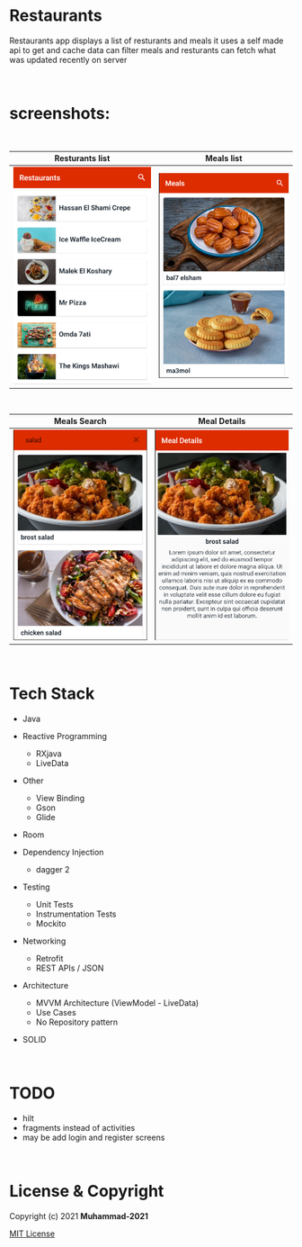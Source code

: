 # Restaurants
Restaurants app displays a list of resturants and meals
it uses a self made api to get and cache data
can filter meals and resturants
can fetch what was updated recently on server

<br />

# screenshots:

<br />

Resturants list            |  Meals list
:-------------------------:|:-------------------------:
![](screenshots/restaurants.png)  |  ![](screenshots/meals.png)

<br />

Meals Search               |  Meal Details
:-------------------------:|:-------------------------:
![](screenshots/meals-search.png)  |  ![](screenshots/meal-details.png)

<br />

# Tech Stack

- Java
- Reactive Programming
    - RXjava
    - LiveData

- Other
    - View Binding
    - Gson
    - Glide
    
- Room

- Dependency Injection
    - dagger 2
    
- Testing
    - Unit Tests
    - Instrumentation Tests
    - Mockito
    
- Networking
    - Retrofit
    - REST APIs / JSON
    
- Architecture
    - MVVM Architecture (ViewModel - LiveData)
    - Use Cases
    - No Repository pattern
    
- SOLID

<br />

# TODO
- hilt
- fragments instead of activities
- may be add login and register screens

<br />

# License & Copyright
Copyright (c) 2021 **Muhammad-2021**

 [MIT License](LICENSE)
